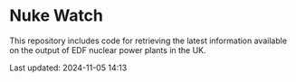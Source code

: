 # Nuke Watch

This repository includes code for retrieving the latest information available on the output of EDF nuclear power plants in the UK.

Last updated: 2024-11-05 14:13